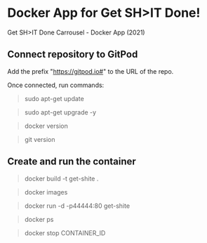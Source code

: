 # Docker App for Get SH>IT Done!

Get SH>IT Done Carrousel - Docker App (2021)

## Connect repository to GitPod
Add the prefix "https://gitpod.io#" to the URL of the repo.

Once connected, run commands:
> sudo apt-get update

> sudo apt-get upgrade -y

> docker version

> git version

## Create and run the container
> docker build -t get-shite .

> docker images

> docker run -d -p44444:80 get-shite

> docker ps

> docker stop CONTAINER_ID
